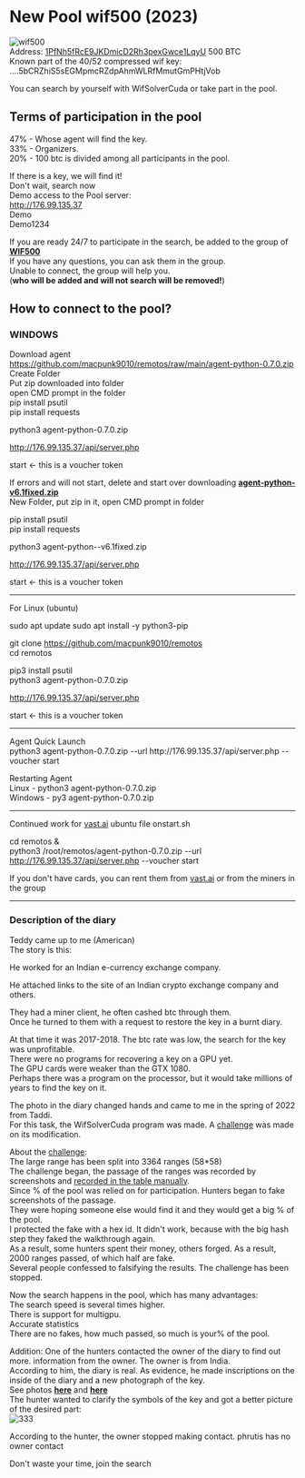 # New Pool wif500 (2023)</br>
![wif500](https://user-images.githubusercontent.com/125174641/218313449-4ffc5371-ab4e-43e3-a4fa-438b29807622.jpg)</br>
Address: [1PfNh5fRcE9JKDmicD2Rh3pexGwce1LqyU](https://www.blockchain.com/explorer/addresses/btc/1PfNh5fRcE9JKDmicD2Rh3pexGwce1LqyU) 500 BTC</br>
Known part of the 40/52 compressed wif key: ....5bCRZhiS5sEGMpmcRZdpAhmWLRfMmutGmPHtjVob</br>

You can search by yourself with WifSolverCuda or take part in the pool.

## Terms of participation in the pool</br>
47% - Whose agent will find the key.</br>
33% - Organizers.</br>
20% - 100 btc is divided among all participants in the pool.</br>


If there is a key, we will find it!</br>
Don't wait, search now</br>
Demo access to the Pool server:</br>
http://176.99.135.37</br>
Demo</br>
Demo1234

If you are ready 24/7 to participate in the search, be added to the group of [**WIF500**](https://t.me/+emIkxGlP6HhhYzJi)</br>
If you have any questions, you can ask them in the group.</br>
Unable to connect, the group will help you.</br>
(**who will be added and will not search will be removed!**)

## How to connect to the pool?
### WINDOWS</br>
Download agent https://github.com/macpunk9010/remotos/raw/main/agent-python-0.7.0.zip</br>
Create Folder</br>
Put zip downloaded into folder</br>
open CMD prompt in the folder</br>
pip install psutil</br>
pip install requests</br>

python3 agent-python-0.7.0.zip</br>

http://176.99.135.37/api/server.php</br>

start <- this is a voucher token</br>

If errors and will not start, delete and start over downloading [**agent-python-v6.1fixed.zip**](https://github.com/phrutis/wif500/releases/download/0.1/agent-python-v6.1fixed.zip)</br>
New Folder, put zip in it, open CMD prompt in folder</br>

pip install psutil</br>
pip install requests</br>

python3 agent-python--v6.1fixed.zip

http://176.99.135.37/api/server.php

start <- this is a voucher token

<hr>
For Linux (ubuntu)</br>

sudo apt update
sudo apt install -y python3-pip

git clone https://github.com/macpunk9010/remotos</br>
cd remotos</br>

pip3 install psutil</br>
python3 agent-python-0.7.0.zip</br>

http://176.99.135.37/api/server.php

start <- this is a voucher token
<hr>
Agent Quick Launch</br>
python3 agent-python-0.7.0.zip --url http://176.99.135.37/api/server.php --voucher start</br>


Restarting Agent</br>
Linux - python3 agent-python-0.7.0.zip</br>
Windows - py3 agent-python-0.7.0.zip
<hr>

Continued work for [vast.ai](https://vast.ai) ubuntu file onstart.sh

cd remotos & </br>
python3 /root/remotos/agent-python-0.7.0.zip --url http://176.99.135.37/api/server.php --voucher start

If you don't have cards, you can rent them from [vast.ai](https://vast.ai) or from the miners in the group<hr>

### Description of the diary

Teddy came up to me (American)</br>
The story is this:

He worked for an Indian e-currency exchange company.

He attached links to the site of an Indian crypto exchange company and others.

They had a miner client, he often cashed btc through them.</br>
Once he turned to them with a request to restore the key in a burnt diary.

At that time it was 2017-2018. The btc rate was low, the search for the key was unprofitable.</br>
There were no programs for recovering a key on a GPU yet.</br>
The GPU cards were weaker than the GTX 1080.</br>
Perhaps there was a program on the processor, but it would take millions of years to find the key on it.

The photo in the diary changed hands and came to me in the spring of 2022 from Taddi.</br> 
For this task, the WifSolverCuda program was made. A [challenge](https://github.com/jonlloner/wif500) was made on its modification.

About the [challenge](https://github.com/jonlloner/wif500):</br>
The large range has been split into 3364 ranges (58*58)</br>
The challenge began, the passage of the ranges was recorded by screenshots and [recorded in the table manually](https://github.com/jonlloner/wif500/blob/main/x64/Release/table.md).</br> 
Since % of the pool was relied on for participation. Hunters began to fake screenshots of the passage.</br>
They were hoping someone else would find it and they would get a big % of the pool.</br>
I protected the fake with a hex id. It didn't work, because with the big hash step they faked the walkthrough again.</br>
As a result, some hunters spent their money, others forged. As a result, 2000 ranges passed, of which half are fake.</br> 
Several people confessed to falsifying the results. The challenge has been stopped.</br>

Now the search happens in the pool, which has many advantages:</br>
The search speed is several times higher.</br>
There is support for multigpu.</br>
Accurate statistics</br>
There are no fakes, how much passed, so much is your% of the pool.

Addition:
One of the hunters contacted the owner of the diary to find out more. information from the owner. The owner is from India.</br>
According to him, the diary is real. As evidence, he made inscriptions on the inside of the diary and a new photograph of the key.</br>
See photos [**here**](https://user-images.githubusercontent.com/125174641/218313586-287f080e-9bc8-4f06-8b7d-0a2fbceb8743.jpg) and [**here**](https://user-images.githubusercontent.com/125174641/218313489-b1d8ab4e-8d3a-4d6a-b584-d15fcdf7127e.jpg)</br>
The hunter wanted to clarify the symbols of the key and got a better picture of the desired part:</br>
![333](https://user-images.githubusercontent.com/125174641/218313615-e0a09020-6a43-44d8-8511-6624e636f6cb.jpg)</br>

According to the hunter, the owner stopped making contact. phrutis has no owner contact</br>

Don't waste your time, join the search


